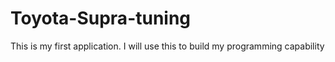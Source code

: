 # Toyota-Supra-tuning
This is my first application. I will use this to build my programming capability 
